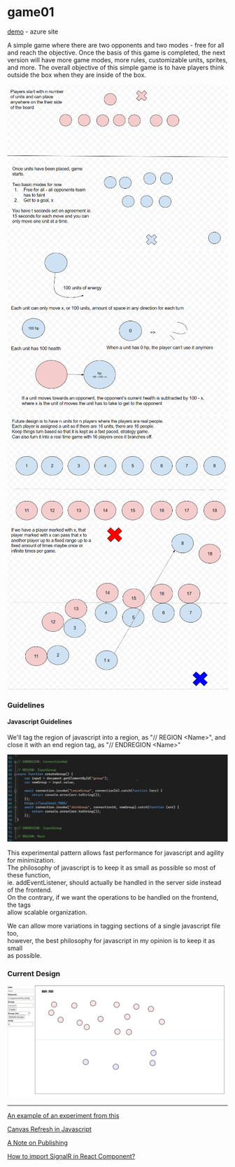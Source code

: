# game01

[demo](https://game0110092024-cwaub7bnayh4fugm.canadacentral-01.azurewebsites.net/) - azure site

A simple game where there are two opponents and two modes - free for all and reach the objective.
Once the basis of this game is completed, the next version will have more game modes, more rules,
customizable units, sprites, and more. 
The overall objective of this simple game is to have players think outside the box when they are inside of the box.

![Design 1](Resources/design01.png)
![Design 2](Resources/design02.png)
![Design 2](Resources/design03.png)
![Design 2](Resources/design04.png)

### Guidelines

#### Javascript Guidelines
We'll tag the region of javascript into a region, as "// REGION \<Name\>", and close it with an end region tag, as "// ENDREGION \<Name\>"

![Javascript Organizational Guidelines](Resources/javascript01.png)

This experimental pattern allows fast performance for javascript and agility for minimization.\
The philosophy of javascript is to keep it as small as possible so most of these function,\
ie. addEventListener, should actually be handled in the server side instead of the frontend.\
On the contrary, if we want the operations to be handled on the frontend, the tags\
allow scalable organization.

We can allow more variations in tagging sections of a single javascript file too,\
however, the best philosophy for javascript in my opinion is to keep it as small\
as possible.

### Current Design

![Current Design](Resources/currentDesign.png)

-----

[An example of an experiment from this](http://github.com/ericung/topologyoffootwork)

[Canvas Refresh in Javascript](https://stackoverflow.com/questions/64341953/how-do-you-force-a-canvas-refresh-in-javascript)

[A Note on Publishing](https://stackoverflow.com/questions/68325646/error-code-550-when-publishing-net-core-3-1-app-through-ftp)

[How to import SignalR in React Component?](https://stackoverflow.com/questions/46190574/how-to-import-signalr-in-react-component)